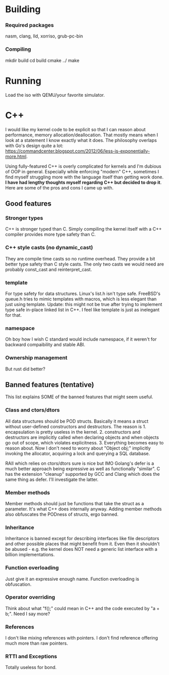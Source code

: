 # Building
### Required packages
nasm, clang, lld, xorriso, grub-pc-bin

### Compiling
mkdir build
cd build
cmake ../
make

# Running
Load the iso with QEMU/your favorite simulator.

# C++
I would like my kernel code to be explicit so that I can reason about performance, memory allocation/deallocation. That mostly means when I look at a statement I know exactly what it does. 
The philosophy overlaps with Go's design quite a lot: https://commandcenter.blogspot.com/2012/06/less-is-exponentially-more.html. 

Using fully-featured C++ is overly complicated for kernels and I'm dubious of OOP in general. Especially while enforcing "modern" C++, sometimes I find myself struggling more with the language itself than getting work done. **I have had lengthy thoughts myself regarding C++ but decided to drop it**. Here are some of the pros and cons I came up with.

## Good features

### Stronger types
C++ is stronger typed than C. Simply compiling the kernel itself with a C++ compiler provides more type safety than C.

### C++ style casts (no dynamic_cast)
They are compile time casts so no runtime overhead. They provide a bit better type safety than C style casts. The only two casts we would need are probably const_cast and reinterpret_cast.

### template
For type safety for data structures. Linux's list.h isn't type safe. FreeBSD's queue.h tries to mimic templates with macros, which is less elegant than just using template. Update: this might not be true after trying to implement type safe in-place linked list in C++. I feel like template is just as inelegant for that.

### namespace
Oh boy how I wish C standard would include namespace, if it weren't for backward compaibility and stable ABI.

### Ownership management
But rust did better?

## Banned features (tentative)
This list explains SOME of the banned features that might seem useful.

### Class and ctors/dtors
All data structures should be POD structs. Basically it means a struct without user-defined constructors and destructors. The reason is 1. encapsulation is pretty useless in the kernel. 2. constructors and destructors are implicitly called when declaring objects and when objects go out of scope, which violates explicitness. 3. Everything becomes easy to reason about. Now I don't need to worry about "Object obj;" implicitly invoking the  allocator, acquiring a lock and querying a SQL database.

RAII which relies on ctors/dtors sure is nice but IMO Golang's defer is a much better approach being expressive as well as functionally "similar". C has the extension "cleanup" supported by GCC and Clang which does the same thing as defer. I'll investigate the latter.

### Member methods
Member methods should just be functions that take the struct as a parameter. It's what C++ does internally anyway. Adding member methods also obfuscates the PODness of structs, ergo banned.

### Inheritance
Inheritance is banned except for describing interfaces like file descriptors and other possible places that might benefit from it. Even then it shouldn't be abused - e.g. the kernel does NOT need a generic list interface with a billion implementations.

### Function overloading
Just give it an expressive enough name. Function overloading is obfuscation.

### Operator overriding
Think about what "f();" could mean in C++ and the code executed by "a + b;". Need I say more?

### References
I don't like mixing references with pointers. I don't find reference offering much more than raw pointers. 

### RTTI and Exceptions
Totally useless for bond.